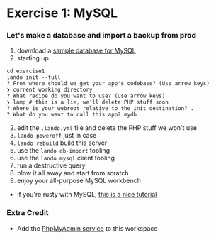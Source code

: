 # Exercise 1: MySQL
### Let's make a database and import a backup from prod

1. download a [sample database for MySQL](https://sp.mysqltutorial.org/wp-content/uploads/2018/03/mysqlsampledatabase.zip)
2. starting up
```
cd exercise1
lando init --full
? From where should we get your app's codebase? (Use arrow keys)
❯ current working directory
? What recipe do you want to use? (Use arrow keys)
❯ lamp # this is a lie, we'll delete PHP stuff soon
? Where is your webroot relative to the init destination? .
? What do you want to call this app? mydb
```
2. edit the `.lando.yml` file and delete the PHP stuff we won't use
3. `lando poweroff` just in case
4. `lando rebuild` build this server
5. use the `lando db-import` tooling
6. use the `lando mysql` client tooling
7. run a destructive query
8. blow it all away and start from scratch
9. enjoy your all-purpose MySQL workbench
  - if you're rusty with MySQL, [this is a nice tutorial](https://www.mysqltutorial.org/getting-started-with-mysql/)

### Extra Credit
* Add the [PhpMyAdmin service](https://docs.lando.dev/config/phpmyadmin.html) to this workspace